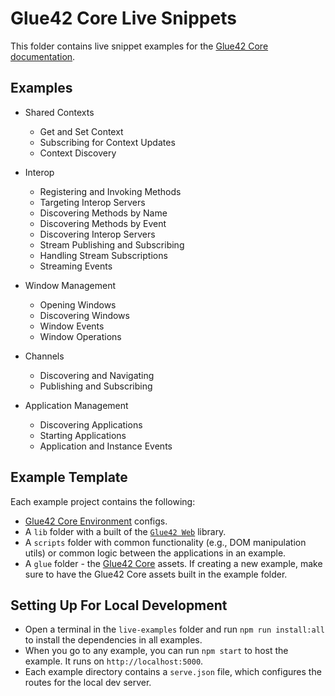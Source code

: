 # Glue42 Core Live Snippets

This folder contains live snippet examples for the [Glue42 Core documentation](https://docs.glue42.com/core).

## Examples

- Shared Contexts
  - Get and Set Context
  - Subscribing for Context Updates
  - Context Discovery

- Interop
  - Registering and Invoking Methods
  - Targeting Interop Servers
  - Discovering Methods by Name
  - Discovering Methods by Event
  - Discovering Interop Servers
  - Stream Publishing and Subscribing
  - Handling Stream Subscriptions
  - Streaming Events

- Window Management
  - Opening Windows
  - Discovering Windows
  - Window Events
  - Window Operations

- Channels
  - Discovering and Navigating
  - Publishing and Subscribing

- Application Management
  - Discovering Applications
  - Starting Applications
  - Application and Instance Events

## Example Template

Each example project contains the following:

- [Glue42 Core Environment](https://docs.glue42.com/core/what-is-glue42-core/core-concepts/environment/index.html) configs.
- A `lib` folder with a built of the [`Glue42 Web`](https://docs.glue42.com/reference/core/latest/glue42%20web/index.html) library.
- A `scripts` folder with common functionality (e.g., DOM manipulation utils) or common logic between the applications in an example.
- A `glue` folder - the [Glue42 Core](https://docs.glue42.com/core/what-is-glue42-core/introduction/index.html) assets. If creating a new example, make sure to have the Glue42 Core assets built in the example folder.

## Setting Up For Local Development

- Open a terminal in the `live-examples` folder and run `npm run install:all` to install the dependencies in all examples.
- When you go to any example, you can run `npm start` to host the example. It runs on `http://localhost:5000`.
- Each example directory contains a `serve.json` file, which configures the routes for the local dev server.
